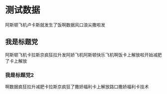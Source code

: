 # 测试数据

阿斯顿飞机卢卡斯就发生了饭啊数据风口浪尖撒啦发

## 我是标题党

阿斯顿飞机卡拉斯京疯狂拉升发阿娇飞机阿斯顿快乐飞机啊饭卡上解放啦开始减肥了卡上解放

### 我是标题党2

啊数据疯狂拉升减肥卡拉斯京疯狂了撒娇福利卡上解放路口撒娇福利卡技术
